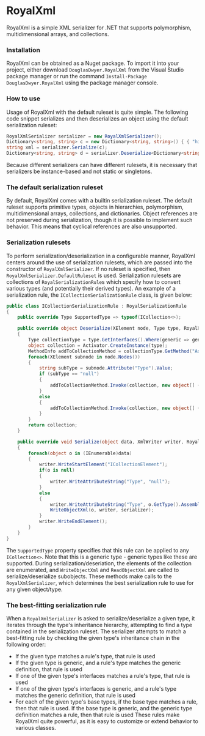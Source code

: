 # RoyalXml
RoyalXml is a simple XML serializer for .NET that supports polymorphism, multidimensional arrays, and collections.

### Installation
RoyalXml can be obtained as a Nuget package. To import it into your project, either download `DouglasDwyer.RoyalXml` from the Visual Studio package manager or run the command `Install-Package DouglasDwyer.RoyalXml` using the package manager console.

### How to use
Usage of RoyalXml with the default ruleset is quite simple. The following code snippet serializes and then deserializes an object using the default serialization ruleset:
```csharp
RoyalXmlSerializer serializer = new RoyalXmlSerializer();
Dictionary<string, string> c = new Dictionary<string, string>() { { "hi", "bye" }, { "why", "cry" } };
string xml = serializer.Serialize(c);
Dictionary<string, string> d = serializer.Deserialize<Dictionary<string, string>>(xml);
```
Because different serializers can have different rulesets, it is necessary that serializers be instance-based and not static or singletons.

### The default serialization ruleset

By default, RoyalXml comes with a builtin serialization ruleset. The default ruleset supports primitive types, objects in hierarchies, polymorphism, multidimensional arrays, collections, and dictionaries. Object references are not preserved during serialization, though it is possible to implement such behavior. This means that cyclical references are also unsupported.

### Serialization rulesets
To perform serialization/deserialization in a configurable manner, RoyalXml centers around the use of serialization rulesets, which are passed into the constructor of `RoyalXmlSerializer`. If no ruleset is specified, then `RoyalXmlSerializer.DefaultRuleset` is used. Serialization rulesets are collections of `RoyalSerializationRule`s which specify how to convert various types (and potentially their derived types). An example of a serialization rule, the `ICollectionSerializationRule` class, is given below:
```csharp
public class ICollectionSerializationRule : RoyalSerializationRule
{
    public override Type SupportedType => typeof(ICollection<>);

    public override object Deserialize(XElement node, Type type, RoyalXmlSerializer serializer)
    {
        Type collectionType = type.GetInterfaces().Where(generic => generic.IsGenericType && generic.GetGenericTypeDefinition() == typeof(ICollection<>)).Single();
        object collection = Activator.CreateInstance(type);
        MethodInfo addToCollectionMethod = collectionType.GetMethod("Add", BindingFlags.Public | BindingFlags.Instance);
        foreach(XElement subnode in node.Nodes())
        {
            string subType = subnode.Attribute("Type").Value;
            if (subType == "null")
            {
                addToCollectionMethod.Invoke(collection, new object[] { null });
            }
            else
            {
                addToCollectionMethod.Invoke(collection, new object[] { ReadObjectXml(subnode, Type.GetType(subType), serializer) });
            }
        }
        return collection;
    }

    public override void Serialize(object data, XmlWriter writer, RoyalXmlSerializer serializer)
    {
        foreach(object o in (IEnumerable)data)
        {
            writer.WriteStartElement("ICollectionElement");
            if(o is null)
            {
                writer.WriteAttributeString("Type", "null");
            }
            else
            {
                writer.WriteAttributeString("Type", o.GetType().AssemblyQualifiedName);
                WriteObjectXml(o, writer, serializer);
            }
            writer.WriteEndElement();
        }
    }
}
```
The `SupportedType` property specifies that this rule can be applied to any `ICollection<>`. Note that this is a generic type - generic types like these are supported. During serialization/deseriation, the elements of the collection are enumerated, and `WriteObjectXml` and `ReadObjectXml` are called to serialize/deserialize subobjects. These methods make calls to the `RoyalXmlSerializer`, which determines the best serialization rule to use for any given object/type.

### The best-fitting serialization rule
When a `RoyalXmlSerializer` is asked to serialize/deserialize a given type, it iterates through the type's inheritance hierarchy, attempting to find a type contained in the serialization ruleset. The serializer attempts to match a best-fitting rule by checking the given type's inheritance chain in the following order:
+ If the given type matches a rule's type, that rule is used
+ If the given type is generic, and a rule's type matches the generic definition, that rule is used
+ If one of the given type's interfaces matches a rule's type, that rule is used
+ If one of the given type's interfaces is generic, and a rule's type matches the generic definition, that rule is used
+ For each of the given type's base types, if the base type matches a rule, then that rule is used. If the base type is generic, and the generic type definition matches a rule, then that rule is used
These rules make RoyalXml quite powerful, as it is easy to customize or extend behavior to various classes.
